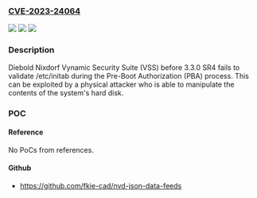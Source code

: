### [CVE-2023-24064](https://cve.mitre.org/cgi-bin/cvename.cgi?name=CVE-2023-24064)
![](https://img.shields.io/static/v1?label=Product&message=n%2Fa&color=blue)
![](https://img.shields.io/static/v1?label=Version&message=n%2Fa&color=blue)
![](https://img.shields.io/static/v1?label=Vulnerability&message=n%2Fa&color=brighgreen)

### Description

Diebold Nixdorf Vynamic Security Suite (VSS) before 3.3.0 SR4 fails to validate /etc/initab during the Pre-Boot Authorization (PBA) process. This can be exploited by a physical attacker who is able to manipulate the contents of the system's hard disk.

### POC

#### Reference
No PoCs from references.

#### Github
- https://github.com/fkie-cad/nvd-json-data-feeds

